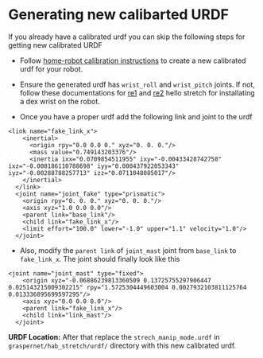 # Generating new calibarted URDF
If you already have a calibrated urdf you can skip the following steps for getting new calibrated URDF

* Follow [home-robot calibration instructions](https://github.com/hello-robot/stretch_ros/blob/noetic/stretch_description/README.md#changing-the-tool) to create a new calibrated urdf for your robot.

* Ensure the generated urdf has `wrist_roll` and `wrist_pitch` joints. If not, follow these documentations for [re1](https://docs.hello-robot.com/0.2/stretch-hardware-guides/docs/dex_wrist_guide_re1/) and [re2](https://docs.hello-robot.com/0.2/stretch-hardware-guides/docs/dex_wrist_guide_re2/) hello stretch for installating a dex wrist on the robot. 

* Once you have a proper urdf add the following link and joint to the urdf
```
<link name="fake_link_x">
    <inertial>
      <origin rpy="0.0 0.0 0." xyz="0. 0. 0."/>
      <mass value="0.749143203376"/>
      <inertia ixx="0.0709854511955" ixy="-0.00433428742758" ixz="-0.000186110788698" iyy="0.000437922053343" iyz="-0.00288788257713" izz="0.0711048085017"/>
    </inertial>
  </link>
  <joint name="joint_fake" type="prismatic">
    <origin rpy="0. 0. 0." xyz="0. 0. 0."/>
    <axis xyz="1.0 0.0 0.0"/>
    <parent link="base_link"/>
    <child link="fake_link_x"/>
    <limit effort="100.0" lower="-1.0" upper="1.1" velocity="1.0"/>
  </joint>
```

* Also, modify the `parent link` of `joint_mast` joint from `base_link` to `fake_link_x`. The joint should finally look like this
```
<joint name="joint_mast" type="fixed">
    <origin xyz="-0.06886239813360509 0.13725755297906447 0.025143215009302215" rpy="1.5725304449603004 0.0027932103811125764 0.013336895699597295"/>
    <axis xyz="0.0 0.0 0.0"/>
    <parent link="fake_link_x"/>
    <child link="link_mast"/>
  </joint>
```

**URDF Location:** After that replace the `strech_manip_mode.urdf` in `graspernet/hab_stretch/urdf/` directory with this new calibrated urdf.